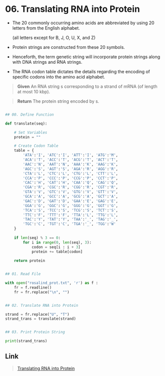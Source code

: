 # 06. Translating RNA into Protein

* The 20 commonly occurring amino acids are abbreviated by using 20 letters from the English alphabet.

  (all letters except for B, J, O, U, X, and Z) 

* Protein strings are constructed from these 20 symbols. 

* Henceforth, the term genetic string will incorporate protein strings along with DNA strings and RNA strings.

* The RNA codon table dictates the details regarding the encoding of specific codons into the amino acid alphabet.


> **Given**
> An RNA string s corresponding to a strand of mRNA (of length at most 10 kbp).

> **Return**
> The protein string encoded by s.
 
```python

## 00. Define Function

def translate(seq):  

    # Set Variables
    protein = ""

    # Create Codon Table
    table = { 
        'ATA':'I', 'ATC':'I', 'ATT':'I', 'ATG':'M', 
        'ACA':'T', 'ACC':'T', 'ACG':'T', 'ACT':'T', 
        'AAC':'N', 'AAT':'N', 'AAA':'K', 'AAG':'K', 
        'AGC':'S', 'AGT':'S', 'AGA':'R', 'AGG':'R',                  
        'CTA':'L', 'CTC':'L', 'CTG':'L', 'CTT':'L', 
        'CCA':'P', 'CCC':'P', 'CCG':'P', 'CCT':'P', 
        'CAC':'H', 'CAT':'H', 'CAA':'Q', 'CAG':'Q', 
        'CGA':'R', 'CGC':'R', 'CGG':'R', 'CGT':'R', 
        'GTA':'V', 'GTC':'V', 'GTG':'V', 'GTT':'V', 
        'GCA':'A', 'GCC':'A', 'GCG':'A', 'GCT':'A', 
        'GAC':'D', 'GAT':'D', 'GAA':'E', 'GAG':'E', 
        'GGA':'G', 'GGC':'G', 'GGG':'G', 'GGT':'G', 
        'TCA':'S', 'TCC':'S', 'TCG':'S', 'TCT':'S', 
        'TTC':'F', 'TTT':'F', 'TTA':'L', 'TTG':'L', 
        'TAC':'Y', 'TAT':'Y', 'TAA':'_', 'TAG':'_', 
        'TGC':'C', 'TGT':'C', 'TGA':'_', 'TGG':'W'
    }
    
    if len(seq) % 3 == 0: 
        for i in range(0, len(seq), 3): 
            codon = seq[i : i + 3] 
            protein += table[codon] 
            
    return protein


## 01. Read File

with open("rosalind_prot.txt", 'r') as f :
    fr = f.readline()
    fr = fr.replace("\n", "")


## 02. Translate RNA into Protein

strand = fr.replace("U", "T")
strand_trans = translate(strand)


## 03. Print Protein String

print(strand_trans)

```


## Link

> [Translating RNA into Protein](http://rosalind.info/problems/prot/)
